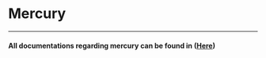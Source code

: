 <h1>Mercury</h1>
<hr>
<h4>All documentations regarding mercury can be found in (<a href="https://cipher-2.gitbook.io/mercury/" target="_blank" rel="noopener noreferrer">Here</a>)</h4>
